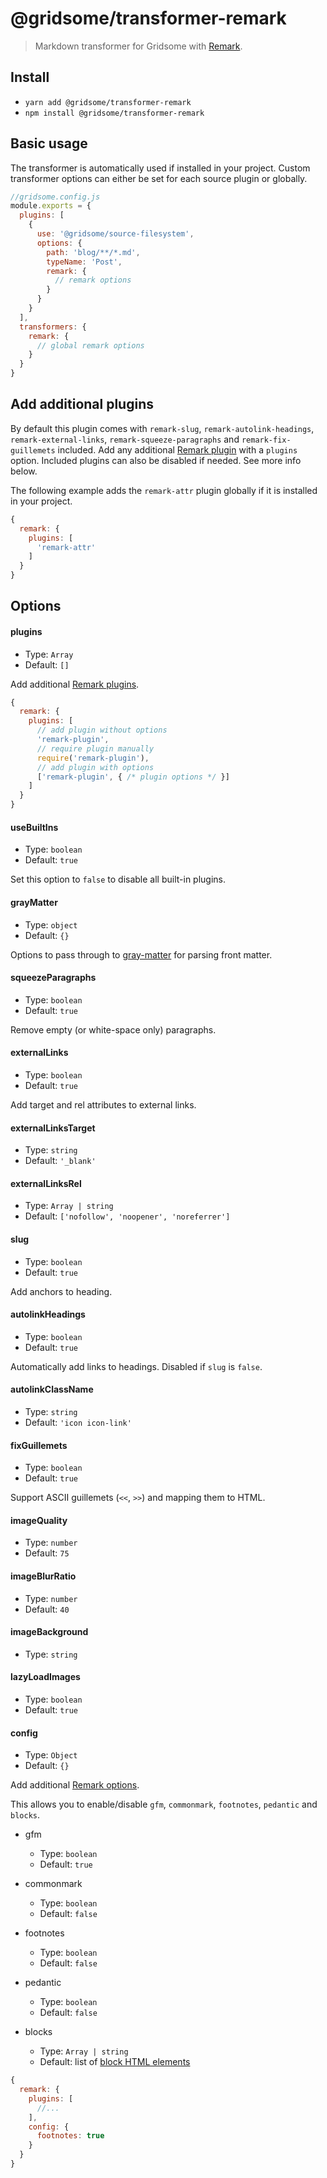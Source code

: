 # @gridsome/transformer-remark

> Markdown transformer for Gridsome with [Remark](https://remark.js.org/).

## Install

- `yarn add @gridsome/transformer-remark`
- `npm install @gridsome/transformer-remark`

## Basic usage

The transformer is automatically used if installed in your project. Custom transformer options can either be set for each source plugin or globally.

```js
//gridsome.config.js
module.exports = {
  plugins: [
    {
      use: '@gridsome/source-filesystem',
      options: {
        path: 'blog/**/*.md',
        typeName: 'Post',
        remark: {
          // remark options
        }
      }
    }
  ],
  transformers: {
    remark: {
      // global remark options
    }
  }
}
```

## Add additional plugins

By default this plugin comes with `remark-slug`, `remark-autolink-headings`, `remark-external-links`, `remark-squeeze-paragraphs` and `remark-fix-guillemets` included. Add any additional [Remark plugin](https://github.com/remarkjs/remark/blob/main/doc/plugins.md#list-of-plugins) with a `plugins` option. Included plugins can also be disabled if needed. See more info below.

The following example adds the `remark-attr` plugin globally if it is installed in your project.

```js
{
  remark: {
    plugins: [
      'remark-attr'
    ]
  }
}
```

## Options

#### plugins

- Type: `Array`
- Default: `[]`

Add additional [Remark plugins](https://github.com/remarkjs/remark/blob/main/doc/plugins.md#list-of-plugins).

```js
{
  remark: {
    plugins: [
      // add plugin without options
      'remark-plugin',
      // require plugin manually
      require('remark-plugin'),
      // add plugin with options
      ['remark-plugin', { /* plugin options */ }]
    ]
  }
}
```

#### useBuiltIns

- Type: `boolean`
- Default: `true`

Set this option to `false` to disable all built-in plugins.

#### grayMatter

- Type: `object`
- Default: `{}`

Options to pass through to [gray-matter][] for parsing front matter.

[gray-matter]: https://github.com/jonschlinkert/gray-matter#options

#### squeezeParagraphs

- Type: `boolean`
- Default: `true`

Remove empty (or white-space only) paragraphs.

#### externalLinks

- Type: `boolean`
- Default: `true`

Add target and rel attributes to external links.

#### externalLinksTarget

- Type: `string`
- Default: `'_blank'`

#### externalLinksRel

- Type: `Array | string`
- Default: `['nofollow', 'noopener', 'noreferrer']`

#### slug

- Type: `boolean`
- Default: `true`

Add anchors to heading.

#### autolinkHeadings

- Type: `boolean`
- Default: `true`

Automatically add links to headings. Disabled if `slug` is `false`.

#### autolinkClassName

- Type: `string`
- Default: `'icon icon-link'`

#### fixGuillemets

- Type: `boolean`
- Default: `true`

Support ASCII guillemets (`<<`, `>>`) and mapping them to HTML.

#### imageQuality

- Type: `number`
- Default: `75`

#### imageBlurRatio

- Type: `number`
- Default: `40`

#### imageBackground

- Type: `string`

#### lazyLoadImages

- Type: `boolean`
- Default: `true`

#### config

- Type: `Object`
- Default: `{}`

Add additional [Remark options](https://github.com/remarkjs/remark/blob/main/packages/remark-parse/readme.md#options).

This allows you to enable/disable `gfm`, `commonmark`, `footnotes`,  `pedantic` and `blocks`.

* gfm
  * Type: `boolean`
  * Default: `true`

* commonmark
  * Type: `boolean`
  * Default: `false`

* footnotes
  * Type: `boolean`
  * Default: `false`

* pedantic
  * Type: `boolean`
  * Default: `false`

* blocks
  * Type: `Array | string`
  * Default: list of [block HTML elements](https://github.com/remarkjs/remark/blob/main/packages/remark-parse/lib/block-elements.js)

```js
{
  remark: {
    plugins: [
      //...
    ],
    config: {
      footnotes: true
    }
  }
}
```
